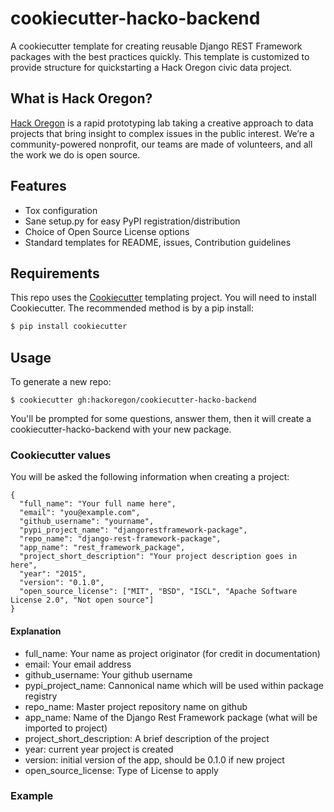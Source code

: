 # cookiecutter-hacko-backend

A cookiecutter template for creating reusable Django REST Framework packages with the best practices quickly. This template is customized to provide structure for quickstarting a Hack Oregon civic data project.

## What is Hack Oregon?

[Hack Oregon](http://www.hackoregon.org/) is a rapid prototyping lab taking a creative approach to data projects that bring insight to complex issues in the public interest. We’re a community-powered nonprofit, our teams are made of volunteers, and all the work we do is open source.

## Features

- Tox configuration
- Sane setup.py for easy PyPI registration/distribution
- Choice of Open Source License options
- Standard templates for README, issues, Contribution guidelines

## Requirements

This repo uses the [Cookiecutter](https://cookiecutter.readthedocs.io/en/latest/) templating project. You will need to install Cookiecutter. The recommended method is by a pip install:

```bash
$ pip install cookiecutter
```

## Usage

To generate a new repo:

```
$ cookiecutter gh:hackoregon/cookiecutter-hacko-backend
```

You'll be prompted for some questions, answer them, then it will create a cookiecutter-hacko-backend with your new package.

### Cookiecutter values

You will be asked the following information when creating a project:

```
{
  "full_name": "Your full name here",
  "email": "you@example.com",
  "github_username": "yourname",
  "pypi_project_name": "djangorestframework-package",
  "repo_name": "django-rest-framework-package",
  "app_name": "rest_framework_package",
  "project_short_description": "Your project description goes in here",
  "year": "2015",
  "version": "0.1.0",
  "open_source_license": ["MIT", "BSD", "ISCL", "Apache Software License 2.0", "Not open source"]
}
```

#### Explanation

- full_name: Your name as project originator (for credit in documentation)
- email: Your email address
- github_username: Your github username
- pypi_project_name: Cannonical name which will be used within package registry
- repo_name: Master project repository name on github
- app_name: Name of the Django Rest Framework package (what will be imported to project)
- project_short_description: A brief description of the project
- year: current year project is created
- version: initial version of the app, should be 0.1.0 if new project
- open_source_license: Type of License to apply

### Example

